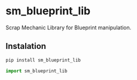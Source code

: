 # sm_blueprint_lib
 Scrap Mechanic Library for Blueprint manipulation.

## Instalation
```sh
pip install sm_blueprint_lib
```

```python
import sm_blueprint_lib
```
